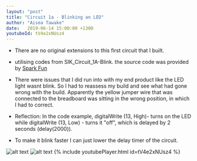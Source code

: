 ```yaml
---
layout: "post"
title: "Circuit 1a - Blinking an LED"
author: "Aisea Tawake"
date:   2019-06-14 15:00:00 +1300
youtubeId: tV4e2xNUsz4
---
```


* There are no original extensions to this first circuit that I built.

* utilising codes from SIK_Circuit_1A-Blink. the source code was provided by [Spark Fun](https://learn.sparkfun.com/tutorials/sparkfun-inventors-kit-experiment-guide---v40/circuit-1a-blink-an-led)

* There were issues that I did run into with my end product like the LED light wasnt blink. So I had to reassess my build and see what had gone wrong with the build. Apparently the yellow jumper wire that was connected to the breadboard was sitting in the wrong position, in which I had to correct.

* Reflection: In the code example, digitalWrite (13, High)- turns on the LED while  digitalWrite (13, Low) - turns it "off", which is delayed by 2 seconds (delay(2000)).

* To make it blink faster I can just lower the delay timer of the circuit.

![alt text](http://kate.ict.op.ac.nz/~tawaab1/Embedded%20Systems%20Portfolio/images/c1.png "image")
![alt text](http://kate.ict.op.ac.nz/~tawaab1/Embedded%20Systems%20Portfolio/images/c1a.png "image")
{% include youtubePlayer.html id=tV4e2xNUsz4 %}

 
